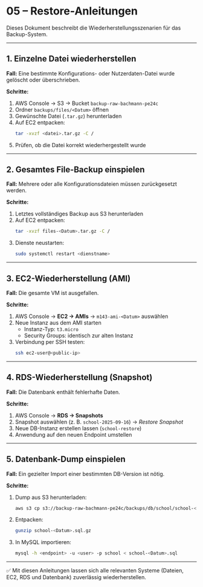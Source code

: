 # 05 – Restore-Anleitungen

Dieses Dokument beschreibt die Wiederherstellungsszenarien für das Backup-System.

---

## 1. Einzelne Datei wiederherstellen

**Fall:** Eine bestimmte Konfigurations- oder Nutzerdaten-Datei wurde gelöscht oder überschrieben.  

**Schritte:**
1. AWS Console → S3 → Bucket `backup-raw-bachmann-pe24c`
2. Ordner `backups/files/<Datum>` öffnen
3. Gewünschte Datei (`.tar.gz`) herunterladen
4. Auf EC2 entpacken:
   ```bash
   tar -xvzf <datei>.tar.gz -C /
   ```
5. Prüfen, ob die Datei korrekt wiederhergestellt wurde

---

## 2. Gesamtes File-Backup einspielen

**Fall:** Mehrere oder alle Konfigurationsdateien müssen zurückgesetzt werden.  

**Schritte:**
1. Letztes vollständiges Backup aus S3 herunterladen
2. Auf EC2 entpacken:
   ```bash
   tar -xvzf files-<Datum>.tar.gz -C /
   ```
3. Dienste neustarten:
   ```bash
   sudo systemctl restart <dienstname>
   ```

---

## 3. EC2-Wiederherstellung (AMI)

**Fall:** Die gesamte VM ist ausgefallen.  

**Schritte:**
1. AWS Console → **EC2 → AMIs** → `m143-ami-<Datum>` auswählen
2. Neue Instanz aus dem AMI starten  
   - Instanz-Typ: `t3.micro`  
   - Security Groups: identisch zur alten Instanz  
3. Verbindung per SSH testen:
   ```bash
   ssh ec2-user@<public-ip>
   ```

---

## 4. RDS-Wiederherstellung (Snapshot)

**Fall:** Die Datenbank enthält fehlerhafte Daten.  

**Schritte:**
1. AWS Console → **RDS → Snapshots**
2. Snapshot auswählen (z. B. `school-2025-09-16`) → *Restore Snapshot*
3. Neue DB-Instanz erstellen lassen (`school-restore`)
4. Anwendung auf den neuen Endpoint umstellen

---

## 5. Datenbank-Dump einspielen

**Fall:** Ein gezielter Import einer bestimmten DB-Version ist nötig.  

**Schritte:**
1. Dump aus S3 herunterladen:
   ```bash
   aws s3 cp s3://backup-raw-bachmann-pe24c/backups/db/school/school-<Datum>.sql.gz .
   ```
2. Entpacken:
   ```bash
   gunzip school-<Datum>.sql.gz
   ```
3. In MySQL importieren:
   ```bash
   mysql -h <endpoint> -u <user> -p school < school-<Datum>.sql
   ```

---

✅ Mit diesen Anleitungen lassen sich alle relevanten Systeme (Dateien, EC2, RDS und Datenbank) zuverlässig wiederherstellen.
